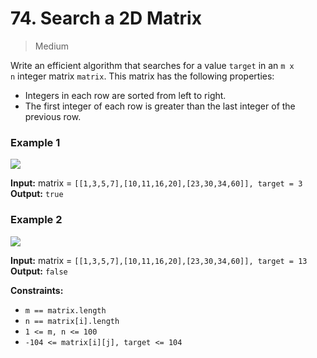 # 74. Search a 2D Matrix

> Medium

Write an efficient algorithm that searches for a value `target` in an `m x n` integer matrix `matrix`. This matrix has the following properties:

-   Integers in each row are sorted from left to right.
-   The first integer of each row is greater than the last integer of the previous row.

### Example 1

![](https://assets.leetcode.com/uploads/2020/10/05/mat.jpg)

**Input:** matrix = `[[1,3,5,7],[10,11,16,20],[23,30,34,60]], target = 3`
**Output:** `true`

### Example 2

![](https://assets.leetcode.com/uploads/2020/10/05/mat2.jpg)

**Input:** matrix = `[[1,3,5,7],[10,11,16,20],[23,30,34,60]], target = 13`
**Output:** `false`

**Constraints:**

-   `m == matrix.length`
-   `n == matrix[i].length`
-   `1 <= m, n <= 100`
-   `-104 <= matrix[i][j], target <= 104`
